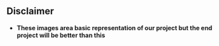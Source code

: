 ## Disclaimer
- **These images area  basic representation of our project  but the end project will be better than this**
